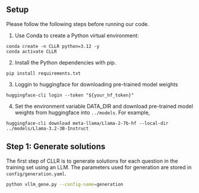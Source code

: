 <!--
# DPO-ST: DPO-augmented Self-Training

This repository contains the official code and data for our ACL 2024 paper [Self-Training with Direct Preference Optimization Improves Chain-of-Thought Reasoning](https://arxiv.org/abs/2407.18248).


## Introduction
Teaching small language models (e.g., T5-large) chain-of-thought reasoning by distilling from larger models like GPT-4 is shown to be effective. However, relying on such propietry large models can be both economically and computationally costly. Our paper demonstrates that small language models are capable of learning from their own generations in a self-training manner, starting with a limited amount of high-quality, human-annotated training data. Additionally, we present an efficient method for integrating external calculators during inference to boost performance.
<p align="center">
    <img src="images/intro.png" width="55%"> <br>
    Our approach demonstrates superior performance while minimizing the required compute cost.
</p>

## About DPO-ST
**DPO-augmented Self-Training** is built upon the conventional self-training framework. Unlike traditional self-training framework where the pseudo-labels are generated by the SFT models, we add an additional DPO step in each self-training iteration and make pseudo-labels from the DPO model. We empirically found that the DPO models can generate more diverse pseudo-labels with higher quality.
<p align="center">
    <img src="images/flow_chart.png" width="85%"> <br>
</p>


## Model inference with external calculators
Integrating external calculators during model inference can enhance math reasoning performance. However, many previous efforts support only a batch size of 1, significantly slowing down inference speed. In this work, we present an efficient method for integrating external calculators that supports larger inference batch sizes.
Specifically, we design a [LogitsProcessor](https://huggingface.co/docs/transformers/internal/generation_utils#logitsprocessor) that modifies model's output during inference. More details about our implementation can be found at [generate.py](generate.py?plain=1#L109).
<p align="center">
    <img src="images/calc.png" width="55%"> <br>
    Inference speed-up comparison with Flan-T5-Large on a single A40 GPU.
</p>
-->

## Setup
Please follow the following steps before running our code.
1. Use Conda to create a Python virtual environment:
```
conda create -n CLLR python=3.12 -y
conda activate CLLR
```
2. Install the Python dependencies with pip.
```
pip install requirements.txt
```
3. Loggin to huggingface for downloading pre-trained model weights
```
huggingface-cli login --token "${your_hf_token}"
```
4. Set the environment variable DATA_DIR and download pre-trained model weights from huggingface into `../models`. For example,
```
huggingface-cli download meta-llama/Llama-2-7b-hf --local-dir ../models/Llama-3.2-3B-Instruct
```
## Step 1: Generate solutions
The first step of CLLR is to generate solutions for each question in the training set using an LLM. The parameters used for generation are stored in `config/generation.yaml`.

```bash
python vllm_gene.py --config-name=generation
```

<!--
We recommend using [python-dotenv](https://pypi.org/project/python-dotenv/)
to define the `DATA_DIR` in to your `.env` file
as this environment variable will be used in the subsequent steps.
-->
<!--
## Step 1: Warm-up
The first step of DPO-ST is to warm-up the pre-trained language model by fine-tuning it on the labeled dataset.

For Flan-T5-Large, run the following command:
```bash
ACC_CONFIG='acc_config/ddp8.yaml'
accelerate launch --config_file $ACC_CONFIG sft.py --config-name=sft-0
```

For Llama-2-7b, run the following command:
```bash
ACC_CONFIG='acc_config/fsdp.yaml'
accelerate launch --config_file $ACC_CONFIG sft.py --config-path=exp_config/llama --config-name=sft-0
```

## Step 2.1: Prepare DPO training data
First, to sample pseudo-labels from the SFT model:
```bash
ARGS='+data.split="train" eval.mode="sampling" eval.sampling.max_seed=5'
torchrun --nproc_per_node 8 generate.py --config-name=sft-0 $ARGS
python3 eval_sampling.py --config-name=sft-0 $ARGS
```
Then, make DPO training data from the SFT model generations:
```bash
python3 utils/make_dpo_data.py --config-name=sft-0
```
Note that the above code is for T5 models. For Llama, add `--config-path=exp_config/llama` for each command.

## Step 2.2: Train SFT model with DPO objective
For T5:
```bash
ACC_CONFIG='acc_config/ddp8.yaml'
accelerate launch --config_file $ACC_CONFIG dpo.py --config-name=dpo-1
```

For Llama:
```bash
ACC_CONFIG='acc_config/fsdp.yaml'
accelerate launch --config_file $ACC_CONFIG dpo.py --config-path=exp_config/llama --config-name=dpo-1
```

## Step 2.3: Sampling pseudo-labels from DPO model
```bash
ARGS='+data.split="train" eval.mode="sampling" eval.sampling.max_seed=3'
torchrun --nproc_per_node 8 greedy_decode.py --config-name=dpo-1 $ARGS
python3 eval_sampling.py --config-name=dpo-1 $ARGS
python3 utils/make_rft_data.py --config-name=dpo-1
```
You can control the number of sampled generations per question by adjusting `eval.sampling.max_seed`.

## Step 2.4: SFT with labeled and pseudo-labeled data
For T5:
```bash
ACC_CONFIG='acc_config/ddp8.yaml'
accelerate launch --config_file $ACC_CONFIG sft.py --config-name=sft-1
```
For Llama:
```bash
ACC_CONFIG='acc_config/fsdp.yaml'
accelerate launch --config_file $ACC_CONFIG sft.py --config-path=exp_config/llama --config-name=sft-1
```

## Evaluation
```bash
CONFIG_PATH='exp_config/t5'
SPLIT='test'
torchrun --nproc_per_node 8 generate.py --config-path=$CONFIG_PATH --config-name=dpo-1 +data.split=$SPLIT
python3 eval_greedy.py --config-path=$CONFIG_PATH --config-name=dpo-1 +data.split=$SPLIT
```
- `CONFIG_PATH`: set it to `exp_config/t5` for t5 models and `exp_config/llama` for llama models
- `SPLIT`: set it to `dev` for dev set results and `test` for test set results


## Citation
If you find this paper useful, please consider citing it
```
@inproceedings{wang2024dpost,
      title={Self-Training with Direct Preference Optimization Improves Chain-of-Thought Reasoning}, 
      author={Tianduo Wang and Shichen Li and Wei Lu},
      year={2024},
      booktitle = {Proceedings of ACL},
}
```

## Acknowledgement
This repo is largely inspired by [GSM8K-ScRel](https://github.com/OFA-Sys/gsm8k-ScRel) and [TRL](https://github.com/huggingface/trl). We are grateful to the authors for their brilliant work.
-->